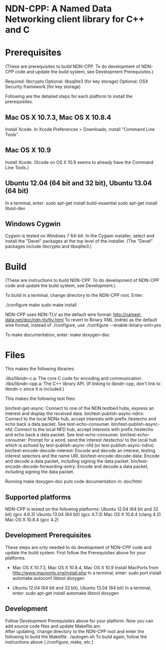 NDN-CPP:  A Named Data Networking client library for C++ and C
==============================================================

# Prerequisites

(These are prerequisites to build NDN-CPP.  To do development of NDN-CPP code and update the build system, 
 see Development Prerequisites.)

Required: libcrypto
Optional: libsqlite3 (for key storage)
Optional: OSX Security framework (for key storage)

Following are the detailed steps for each platform to install the prerequisites.

## Mac OS X 10.7.3, Mac OS X 10.8.4
Install Xcode.
In Xcode Preferences > Downloads, install "Command Line Tools".

## Mac OS X 10.9
Install Xcode.  (Xcode on OS X 10.9 seems to already have the Command Line Tools.)

## Ubuntu 12.04 (64 bit and 32 bit), Ubuntu 13.04 (64 bit)
In a terminal, enter:
sudo apt-get install build-essential
sudo apt-get install libssl-dev

## Windows Cygwin
Cygwin is tested on Windows 7 64-bit. 
In the Cygwin installer, select and install the "Devel" packages at the top level of the installer.
(The "Devel" packages include libcrypto and libsqlite3.)

# Build

(These are instructions to build NDN-CPP. To do development of NDN-CPP code and update the build system, see Development.)

To build in a terminal, change directory to the NDN-CPP root.  Enter:

./configure
make
sudo make install

NDN-CPP uses NDN-TLV as the default wire format:
http://named-data.net/doc/ndn-tlv/tlv.html
To revert to Binary XML (ndnb) as the default wire format, instead of ./configure, use
./configure --enable-binary-xml=yes

To make documentation, enter:
make doxygen-doc

# Files

This makes the following libraries:

.libs/libndn-c.a: The core C code for encoding and communication.
.libs/libndn-cpp.a: The C++ library API.  (If linking to libndn-cpp, don't link to libndn-c since it is included.)

This makes the following test files:

bin/test-get-async: Connect to one of the NDN testbed hubs, express an interest and display the received data.
bin/test-publish-async-ndnx: Connect to the local NDNx hub, accept interests with prefix /testecho and echo back a data packet. See test-echo-consumer.
bin/test-publish-async-nfd: Connect to the local NFD hub, accept interests with prefix /testecho and echo back a data packet. See test-echo-consumer.
bin/test-echo-consumer: Prompt for a word, send the interest /testecho/<word> to the local hub which is echoed by test-publish-async-nfd (or test-publish-async-ndnx).
bin/test-encode-decode-interest: Encode and decode an interest, testing interest selectors and the name URI.
bin/test-encode-decode-data: Encode and decode a data packet, including signing the data packet.
bin/test-encode-decode-forwarding-entry: Encode and decode a data packet, including signing the data packet.

Running make doxygen-doc puts code documentation in:
doc/html

Supported platforms
-------------------

NDN-CPP is tested on the following platforms:
Ubuntu 12.04 (64 bit and 32 bit) (gcc 4.6.3)
Ubuntu 13.04 (64 bit) (gcc 4.7.3)
Mac OS X 10.8.4 (clang 4.2)
Mac OS X 10.8.4 (gcc 4.2)

Development Prerequisites
-------------------------
These steps are only needed to do development of NDN-CPP code and update the build system.
First follow the Prerequisites above for your platforms.

* Mac OS X 10.7.3, Mac OS X 10.8.4, Mac OS X 10.9
Install MacPorts from http://www.macports.org/install.php
In a terminal, enter:
sudo port install automake autoconf libtool doxygen

* Ubuntu 12.04 (64 bit and 32 bit), Ubuntu 13.04 (64 bit)
In a terminal, enter:
sudo apt-get install automake libtool doxygen

Development
-----------
Follow Development Prerequisites above for your platform.
Now you can add source code files and update Makefile.am.  
After updating, change directory to the NDN-CPP root and enter the following to build the Makefile:
./autogen.sh
To build again, follow the instructions above (./configure, make, etc.)
